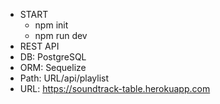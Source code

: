 - START
  - npm init
  - npm run dev
- REST API
- DB: PostgreSQL
- ORM: Sequelize
- Path: URL/api/playlist
- URL: https://soundtrack-table.herokuapp.com
